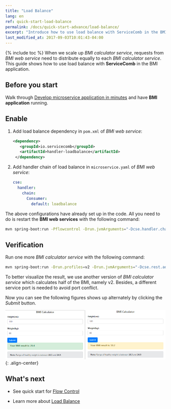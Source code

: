 ```yaml
---
title: "Load Balance"
lang: en
ref: quick-start-load-balance
permalink: /docs/quick-start-advance/load-balance/
excerpt: "Introduce how to use load balance with ServiceComb in the BMI application"
last_modified_at: 2017-09-03T10:01:43-04:00
---
```


{% include toc %}
When we scale up *BMI calculator service*, requests from *BMI web service* need to distribute equally to each *BMI calculator service*. This guide shows how to use load balance with **ServiceComb** in the BMI application. 

## Before you start

Walk through [Develop microservice application in minutes](/docs/quick-start-bmi/) and have **BMI application** running. 

## Enable

1. Add load balance dependency in `pom.xml` of *BMI web service*:

   ```xml
   <dependency>
      <groupId>io.servicecomb</groupId>
      <artifactId>handler-loadbalance</artifactId>
    </dependency>
   ```
   
2. Add handler chain of load balance in `microservice.yaml` of *BMI web service*:

   ```yaml
   cse:
     handler:
       chain:
         Consumer:
           default: loadbalance
   ```

The above configurations have already set up in the code. All you need to do is restart the **BMI web services** with the following command:

```bash
mvn spring-boot:run -Pflowcontrol -Drun.jvmArguments="-Dcse.handler.chain.Provider.default=loadbalance"
```

## Verification

Run one more *BMI calculator service* with the following command: 
```bash
mvn spring-boot:run -Drun.profiles=v2 -Drun.jvmArguments="-Dcse.rest.address=0.0.0.0:7778"
```

To better visualize the result, we use another version of *BMI calculator service* which calculates half of the BMI, namely v2. Besides, a different service port is needed to avoid port conflict.

Now you can see the following figures shows up alternately by clicking the *Submit* button.

![Load balance result](/assets/images/load-balance-result.png){: .align-center}

## What's next

* See quick start for [Flow Control](/docs/quick-start-advance/flow-control/)

* Learn more about [Load Balance](/users/load-balance/)
